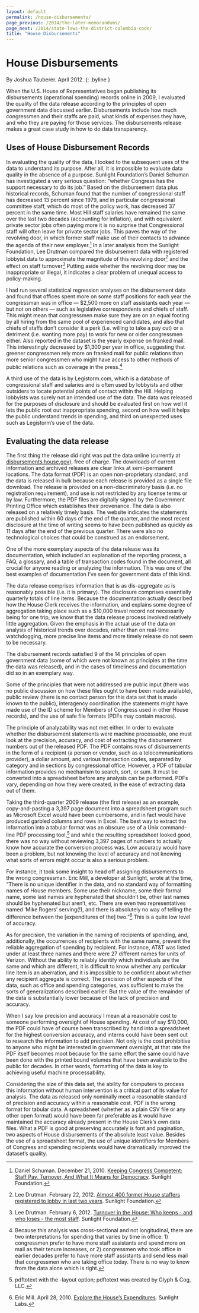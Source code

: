 ```yaml
--- 
layout: default
permalink: /house-disbursements/
page_previous: /2014/the-later-memorandums/
page_next: /2014/state-laws-the-district-columbia-code/
title: "House Disbursements"
---
```

House Disbursements
===================

By Joshua Tauberer. April 2012.
{: .byline }


When the U.S. House of Representatives began publishing its disbursements (operational spending) records online in 2009, I evaluated the quality of the data release according to the principles of open government data discussed earlier. Disbursements include how much congressmen and their staffs are paid, what kinds of expenses they have, and who they are paying for those services. The disbursements release makes a great case study in how to do data transparency.

Uses of House Disbursement Records
----------------------------------

In evaluating the quality of the data, I looked to the subsequent uses of the data to understand its purpose. After all, it is impossible to evaluate data quality in the absence of a purpose. <span>Sunlight Foundation</span>’s Daniel Schuman has investigated a very serious question: “whether Congress has the support necessary to do its job.” Based on the disbursement data plus historical records, Schuman found that the number of congressional staff has decreased 13 percent since 1979, and in particular congressional committee staff, which do most of the policy work, has decreased 37 percent in the same time. Most Hill staff salaries have remained the same over the last two decades (accounting for inflation), and with equivalent private sector jobs often paying more it is no surprise that Congressional staff will often leave for private sector jobs. This paves the way of the revolving door, in which former staff make use of their contacts to advance the agenda of their new employer.[^1] In a later analysis from the Sunlight Foundation, Lee Drutman compared the disbursement data with registered lobbyist data to approximate the magnitude of this revolving door[^2] and the effect on staff turnover[^3] Putting aside whether the revolving door may be inappropriate or illegal, it indicates a clear problem of unequal access to policy-making.

I had run several statistical regression analyses on the disbursement data and found that offices spent more on some staff positions for each year the congressman was in office — \$2,500 more on staff assistants each year — but not on others — such as legislative correspondents and chiefs of staff. This might mean that congressmen make sure they are on an equal footing by all hiring from the same pool of experienced candidates, and also that chiefs of staffs don’t consider it a perk (i.e. willing to take a pay cut) or a detriment (i.e. wanting more pay) to work for new or older congressmen either. Also reported in the dataset is the yearly expense on franked mail. This interestingly decreased by \$1,300 per year in office, suggesting that greener congressmen rely more on franked mail for public relations than more senior congressmen who might have access to other methods of public relations such as coverage in the press.[^4]

A third use of the data is by Legistorm.com, which is a database of congressional staff and salaries and is often used by lobbyists and other outsiders to locate potential points of contact within the Hill. Helping lobbyists was surely not an intended use of the data. The data was released for the purposes of disclosure and should be evaluated first on how well it lets the public root out inappropriate spending, second on how well it helps the public understand trends in spending, and third on unexpected uses such as Legistorm’s use of the data.

Evaluating the data release
---------------------------

The first thing the release did right was put the data online (currently at [disbursements.house.gov](http://disbursements.house.gov/)), free of charge. The downloads of current information and archived releases are clear links at semi-permanent locations. The data format (PDF) is an open non-proprietary standard, and the data is released in bulk because each release is provided as a single file download. The release is provided on a <span>non-discriminatory</span> basis (i.e. no registration requirement), and use is not restricted by any license terms or by law. Furthermore, the PDF files are digitally signed by the <span>Government Printing Office</span> which establishes their <span>provenance</span>. The data is also released on a relatively <span>timely</span> basis. The website indicates the statements are published within 60 days of the end of the quarter, and the most recent disclosure at the time of writing seems to have been published as quickly as 11 days after the end of the previous quarter. There were also no technological choices that could be construed as an endorsement.

One of the more exemplary aspects of the data release was its <span>documentation</span>, which included an explanation of the reporting process, a FAQ, a glossary, and a table of transaction codes found in the document, all crucial for anyone reading or analyzing the information. This was one of the best examples of documentation I’ve seen for government data of this kind.

The data release comprises information that is as dis-aggregate as is reasonably possible (i.e. it is primary). The disclosure comprises essentially quarterly totals of line items. Because the documentation actually described how the House Clerk receives the information, and explains some degree of aggregation taking place such as a \$10,000 travel record not necessarily being for one trip, we know that the data release process involved relatively little aggregation. Given the emphasis in the actual use of the data on analysis of historical trends over decades, rather than on real-time watchdogging, more precise line items and more timely release do not seem to be necessary.

The disbursement records satisfied 9 of the 14 principles of open government data (some of which were not known as principles at the time the data was released), and in the cases of timeliness and documentation did so in an exemplary way.

Some of the principles that were not addressed are public input (there was no public discussion on how these files ought to have been made available), public review (there is no contact person for this data set that is made known to the public), interagency coordination (the statements might have made use of the ID scheme for Members of Congress used in other House records), and the use of safe file formats (PDFs may contain macros).

The principle of analyzability was not met either. In order to evaluate whether the disbursement statements were machine processable, one must look at the precision, accuracy, and cost of extracting the disbursement numbers out of the released PDF. The PDF contains rows of disbursements in the form of a recipient (a person or vendor, such as a telecommunications provider), a dollar amount, and various transaction codes, separated by category and in sections by congressional office. However, a PDF of tabular information provides no mechanism to search, sort, or sum. It must be converted into a spreadsheet before any analysis can be performed. PDFs vary, depending on how they were created, in the ease of extracting data out of them.

Taking the third-quarter 2009 release (the first release) as an example, copy-and-pasting a 3,397 page document into a spreadsheet program such as Microsoft Excel would have been cumbersome, and in fact would have produced garbled columns and rows in Excel. The best way to extract the information into a tabular format was an obscure use of a Unix command-line PDF processing tool,[^5] and while the resulting spreadsheet looked good, there was no way without reviewing 3,397 pages of numbers to actually know how accurate the conversion process was. Low accuracy would have been a problem, but not knowing the level of accuracy and not knowing what sorts of errors might occur is also a serious problem.

For instance, it took some insight to head off assigning disbursements to the wrong congressman. Eric Mill, a developer at Sunlight, wrote at the time, “There is no unique identifier in the data, and no standard way of formatting names of House members. Some use their nickname, some their formal name, some last names are hyphenated that shouldn’t be, other last names should be hyphenated but aren’t, etc. There are even two representatives named ‘Mike Rogers’ serving(!), and there is absolutely no way of telling the difference between the [expenditures of the] two.”[^6] This is a quite low level of accuracy.

As for precision, the variation in the naming of recipients of spending, and, additionally, the occurrences of recipients with the same name, prevent the reliable aggregation of spending by recipient. For instance, AT&T was listed under at least three names and there were 27 different names for units of Verizon. Without the ability to reliably identify which individuals are the same and which are different, it is difficult to know whether any particular line item is an aberration, and it is impossible to be confident about whether any recipient aggregate is correct. The precision of other aspects of the data, such as office and spending categories, was sufficient to make the sorts of generalizations described earlier. But the value of the remainder of the data is substantially lower because of the lack of precision and accuracy.

When I say low precision and accuracy I mean at a reasonable cost to someone performing oversight of House spending. At cost of say \$10,000, the PDF could have of course been transcribed by hand into a spreadsheet for the highest conversion accuracy, and interns could have been sent out to research the information to add precision. Not only is the cost prohibitive to anyone who might be interested in government oversight, at that rate the PDF itself becomes moot because for the same effort the same could have been done with the printed bound volumes that have been available to the public for decades. In other words, formatting of the data is key to achieving useful machine processability.

Considering the size of this data set, the ability for computers to process this information without human intervention is a critical part of its value for analysis. The data as released only nominally meet a reasonable standard of precision and accuracy within a reasonable cost. PDF is the wrong format for tabular data. A spreadsheet (whether as a plain CSV file or any other open format) would have been far preferable as it would have maintained the accuracy already present in the House Clerk’s own data files. What a PDF is good at preserving accurately is font and pagination, two aspects of House disbursements of the absolute least value. Besides the use of a spreadsheet format, the use of unique identifiers for Members of Congress and spending recipients would have dramatically improved the dataset’s quality.

[^1]: Daniel Schuman. December 21, 2010. [Keeping Congress Competent: Staff Pay, Turnover, And What It Means for Democracy](http://sunlightfoundation.com/blog/2010/12/21/keeping-congress-competent-staff-pay-turnover-and-what-it-means-for-democracy/). Sunlight Foundation.

[^2]: Lee Drutman. February 22, 2012. [Almost 400 former House staffers registered to lobby in last two years](http://sunlightfoundation.com/blog/2012/02/22/house-revolving-door/). Sunlight Foundation.

[^3]: Lee Drutman. February 6, 2012. [Turnover in the House: Who keeps - and who loses - the most staff](http://sunlightfoundation.com/blog/2012/02/06/turnover-in-the-house/). Sunlight Foundation.

[^4]: Because this analysis was cross-sectional and not longitudinal, there are two interpretations for spending that varies by time in office: 1) congressmen prefer to have more staff assistants and spend more on mail as their tenure increases, or 2) congressmen who took office in earlier decades prefer to have more staff assistants and send less mail that congressmen who are taking office today. There is no way to know from the data alone which is right.

[^5]: pdftotext with the -layout option; pdftotext was created by Glyph & Cog, LLC.

[^6]: Eric Mill. April 28, 2010. [Explore the House’s Expenditures](http://sunlightlabs.com/blog/2010/explore-houses-expenditures/). Sunlight Labs.


